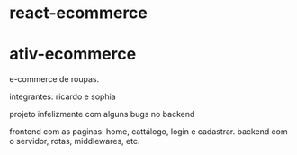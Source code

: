 # react-ecommerce
# ativ-ecommerce
e-commerce de roupas.

integrantes: ricardo e sophia

projeto infelizmente com alguns bugs no backend

frontend com as paginas: home, cattálogo, login e cadastrar.
backend com o servidor, rotas, middlewares, etc.
